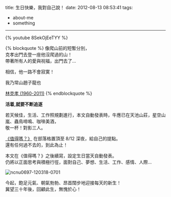 title: 生日快樂，我對自己說！
date: 2012-08-13 08:53:41
tags:
- about-me
- something
---

{% youtube 8SekOjEeTYY %}

{% blockquote %}
像爬山前的短暫分別，  
克孝出門去登一座他沒爬過的山！  
帶著所有人的愛與祝福，出門去了...  

相信，他一路不會寂寞！  

我乃常山趙子龍也  

[林克孝 (1960-2011)](http://goo.gl/jomdr)
{% endblockquote %}

__活着,就要不断追逐__

若天候佳，生活、工作照規劃進行，本文自動發表時，牛應已在天池山莊，星空山嵐、蟲鳥啼鳴、咖啡美酒，  
敬一杯！對影三人。

[《值得嗎？》](http://goo.gl/WsIGZw) 在部落格置頂至 8/12 深夜，給自己的提點。  
還有任何過不去的，到此為止！

本文在《值得嗎？》之後續寫，設定生日當天自動發表。  
仍將以正面思考與積極行徑，面對自己、夢想、生活、工作、感情、人際…  

![ncnu0697-120318-0701](http://farm8.staticflickr.com/7248/7479987824_fb1c7994c7_c.jpg)

今起，飽足元氣、朝氣勃勃、昂首闊步地迎接每天的新生！  
冀望三十年後，回顧此生，無愧於心！  
